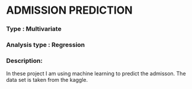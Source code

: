 
# ADMISSION PREDICTION

### Type : Multivariate

### Analysis type : Regression

### Description:
In these project I am using  machine learning to predict the admisson. The data set is taken from the kaggle.


